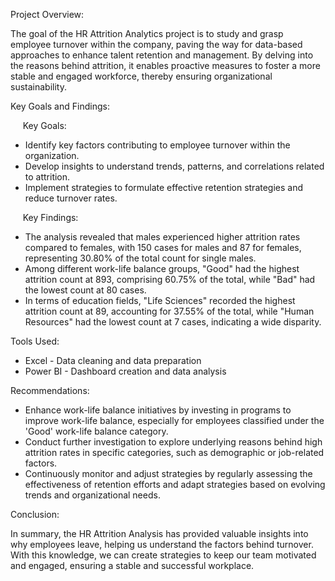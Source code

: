 Project Overview:

The goal of the HR Attrition Analytics project is to study and grasp employee turnover within the company, paving the way for data-based approaches to enhance talent retention and management. By delving into the reasons behind attrition, it enables proactive measures to foster a more stable and engaged workforce, thereby ensuring organizational sustainability.



Key Goals and Findings:

     Key Goals:   

* Identify key factors contributing to employee turnover within the organization.
* Develop insights to understand trends, patterns, and correlations related to attrition.
* Implement strategies to formulate effective retention strategies and reduce turnover rates.

     Key Findings:

* The analysis revealed that males experienced higher attrition rates compared to females, with 150 cases for males and 87 for females, representing 30.80% of the total count for single males.
* Among different work-life balance groups, "Good" had the highest attrition count at 893, comprising 60.75% of the total, while "Bad" had the lowest count at 80 cases.
* In terms of education fields, "Life Sciences" recorded the highest attrition count at 89, accounting for 37.55% of the total, while "Human Resources" had the lowest count at 7 cases, indicating a wide disparity.




Tools Used:

* Excel - Data cleaning and data preparation
* Power BI - Dashboard creation and data analysis   




Recommendations:

* Enhance work-life balance initiatives by investing in programs to improve work-life balance, especially for employees classified under the 'Good' work-life balance category.
* Conduct further investigation to explore underlying reasons behind high attrition rates in specific categories, such as demographic or job-related factors.
* Continuously monitor and adjust strategies by regularly assessing the effectiveness of retention efforts and adapt strategies based on evolving trends and organizational needs.




Conclusion:

In summary, the HR Attrition Analysis has provided valuable insights into why employees leave, helping us understand the factors behind turnover. With this knowledge, we can create strategies to keep our team motivated and engaged, ensuring a stable and successful workplace.
